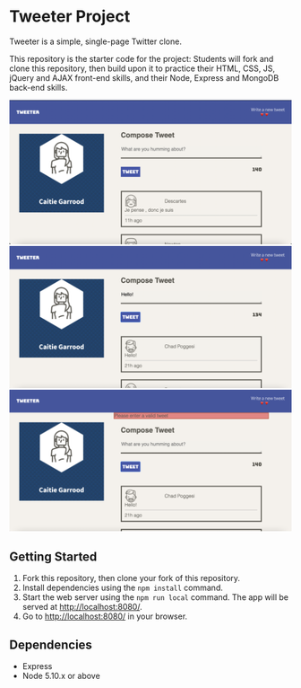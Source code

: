 # Tweeter Project

Tweeter is a simple, single-page Twitter clone.

This repository is the starter code for the project: Students will fork and clone this repository, then build upon it to practice their HTML, CSS, JS, jQuery and AJAX front-end skills, and their Node, Express and MongoDB back-end skills.

!["Screenshot of load page"](https://github.com/CaitieCat/tweeter/blob/master/docs/loadPage.png?raw=true)
!["Screenshot of add tweet"](https://github.com/CaitieCat/tweeter/blob/master/docs/addedTweet.png?raw=true)
!["Screenshot of error message"](https://github.com/CaitieCat/tweeter/blob/master/docs/errorMessage.png?raw=true)

## Getting Started

1. Fork this repository, then clone your fork of this repository.
2. Install dependencies using the `npm install` command.
3. Start the web server using the `npm run local` command. The app will be served at <http://localhost:8080/>.
4. Go to <http://localhost:8080/> in your browser.

## Dependencies

- Express
- Node 5.10.x or above
